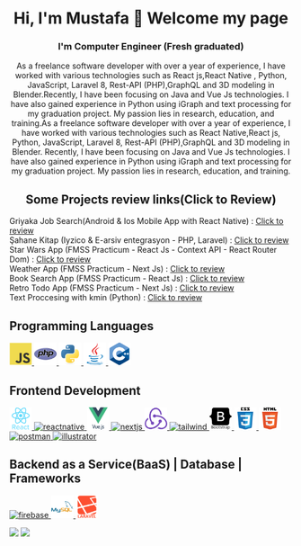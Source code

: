 
<h1 align="center">Hi, I'm Mustafa 👋 Welcome my page</h1>
<h3 align="center">I'm Computer Engineer (Fresh graduated)</h3>
<p align="center">
As a freelance software developer with over a year of experience, I have worked with various technologies such as React js,React Native , Python, JavaScript, Laravel 8, Rest-API (PHP),GraphQL and 3D modeling in Blender.Recently, I have been focusing on Java and Vue Js technologies. I have also gained experience in Python using iGraph and text processing for my graduation project. My passion lies in research, education, and training.As a freelance software developer with over a year of experience, I have worked with various technologies such as React Native,React js, Python, JavaScript, Laravel 8, Rest-API (PHP),GraphQL and 3D modeling in Blender. Recently, I have been focusing on Java and Vue Js technologies. I have also gained experience in Python using iGraph and text processing for my graduation project. My passion lies in research, education, and training.
</p>

<h2 align="center">Some Projects review links(Click to Review)</h2>
Griyaka Job Search(Android & Ios Mobile App with React Native) : 
  <a href="https://apps.apple.com/vn/app/griyaka/id1629360190" target="_blank" rel="noreferrer">
  Click to review
  </a><br/>
  Şahane Kitap (Iyzico & E-arsiv entegrasyon - PHP, Laravel) :
  <a href="https://sahanekitap.com/" target="_blank" rel="noreferrer">
  Click to review
  </a><br/>
  Star Wars App (FMSS Practicum - React Js - Context API - React Router Dom) :
  <a href="https://fmss-final-case-mustafa-sahin.vercel.app/" target="_blank" rel="noreferrer">
  Click to review
  </a><br/>
  Weather App (FMSS Practicum - Next Js) :
  <a href="https://weather-app-mtfsahin.vercel.app/" target="_blank" rel="noreferrer">
  Click to review
  </a><br/>
   Book Search App (FMSS Practicum - React Js) :
  <a href="https://fmss-book-app.vercel.app/" target="_blank" rel="noreferrer">
  Click to review
  </a><br/>
   Retro Todo App (FMSS Practicum  - Next Js) :
  <a href="https://fmss-todo-app.vercel.app/" target="_blank" rel="noreferrer">
  Click to review
  </a><br/>
  Text Proccesing with kmin (Python) :
  <a href="https://github.com/mtfsahin/Text-Proccessing-with-kmin" target="_blank" rel="noreferrer">
  Click to review
  </a><br/>

<p align="center">
<h2 align="left">Programming Languages</h2>
  <a href="https://developer.mozilla.org/en-US/docs/Web/JavaScript" target="_blank" rel="noreferrer">
    <img src="https://raw.githubusercontent.com/devicons/devicon/master/icons/javascript/javascript-original.svg" alt="javascript" width="40" height="40" />
  </a>
    <a href="https://www.php.net" target="_blank" rel="noreferrer">
    <img src="https://raw.githubusercontent.com/devicons/devicon/master/icons/php/php-original.svg" alt="php" width="40" height="40" />
  </a>
  <a href="https://www.python.org" target="_blank" rel="noreferrer">
    <img src="https://raw.githubusercontent.com/devicons/devicon/master/icons/python/python-original.svg" alt="python" width="40" height="40" />
  </a>
  <a href="https://www.java.com" target="_blank" rel="noreferrer">
    <img src="https://raw.githubusercontent.com/devicons/devicon/master/icons/java/java-original.svg" alt="java" width="40" height="40" />
  </a>
  <a href="https://www.w3schools.com/cpp/" target="_blank" rel="noreferrer">
    <img src="https://raw.githubusercontent.com/devicons/devicon/master/icons/cplusplus/cplusplus-original.svg" alt="cplusplus" width="40" height="40" />
  </a>


<h2 align="left">Frontend Development</h2>
 <a href="https://reactjs.org/" target="_blank" rel="noreferrer">
    <img src="https://raw.githubusercontent.com/devicons/devicon/master/icons/react/react-original-wordmark.svg" alt="react" width="40" height="40" />
  </a>
  <a href="https://reactnative.dev/" target="_blank" rel="noreferrer">
    <img src="https://reactnative.dev/img/header_logo.svg" alt="reactnative" width="40" height="40" />
  </a>
  <a href="https://vuejs.org/" target="_blank" rel="noreferrer">
    <img src="https://raw.githubusercontent.com/devicons/devicon/master/icons/vuejs/vuejs-original-wordmark.svg" alt="vuejs" width="40" height="40" />
  </a>
   <a href="https://nextjs.org/" target="_blank" rel="noreferrer"> <img src="https://cdn.worldvectorlogo.com/logos/nextjs-2.svg" alt="nextjs" width="40" height="40"/> </a>
  <a href="https://redux.js.org" target="_blank" rel="noreferrer">
    <img src="https://raw.githubusercontent.com/devicons/devicon/master/icons/redux/redux-original.svg" alt="redux" width="40" height="40" />
  </a>
  <a href="https://tailwindcss.com/" target="_blank" rel="noreferrer">
    <img src="https://www.vectorlogo.zone/logos/tailwindcss/tailwindcss-icon.svg" alt="tailwind" width="40" height="40" />
  </a>
  <a href="https://getbootstrap.com" target="_blank" rel="noreferrer">
    <img src="https://raw.githubusercontent.com/devicons/devicon/master/icons/bootstrap/bootstrap-plain-wordmark.svg" alt="bootstrap" width="40" height="40" />
  </a>
  <a href="https://www.w3schools.com/css/" target="_blank" rel="noreferrer">
    <img src="https://raw.githubusercontent.com/devicons/devicon/master/icons/css3/css3-original-wordmark.svg" alt="css3" width="40" height="40" />
  </a>
  <a href="https://www.w3.org/html/" target="_blank" rel="noreferrer">
    <img src="https://raw.githubusercontent.com/devicons/devicon/master/icons/html5/html5-original-wordmark.svg" alt="html5" width="40" height="40" />
  </a>
    <a href="https://postman.com" target="_blank" rel="noreferrer">
    <img src="https://www.vectorlogo.zone/logos/getpostman/getpostman-icon.svg" alt="postman" width="40" height="40" />
  </a>
    <a href="https://www.adobe.com/in/products/illustrator.html" target="_blank" rel="noreferrer">
    <img src="https://www.vectorlogo.zone/logos/adobe_illustrator/adobe_illustrator-icon.svg" alt="illustrator" width="40" height="40" />
  </a>
<h2 align="left">Backend as a Service(BaaS) | Database | Frameworks</h2>
  <a href="https://firebase.google.com/" target="_blank" rel="noreferrer">
    <img src="https://www.vectorlogo.zone/logos/firebase/firebase-icon.svg" alt="firebase" width="40" height="40" />
  </a>
  <a href="https://www.mysql.com/" target="_blank" rel="noreferrer">
    <img src="https://raw.githubusercontent.com/devicons/devicon/master/icons/mysql/mysql-original-wordmark.svg" alt="mysql" width="40" height="40" />
  </a>
  <a href="https://laravel.com/" target="_blank" rel="noreferrer">
    <img src="https://raw.githubusercontent.com/devicons/devicon/master/icons/laravel/laravel-plain-wordmark.svg" alt="laravel" width="40" height="40" />
  </a>
</p>


![](http://github-profile-summary-cards.vercel.app/api/cards/repos-per-language?username=mtfsahin&theme=blue_green)
![](http://github-profile-summary-cards.vercel.app/api/cards/stats?username=mtfsahin&theme=blue_green) 
